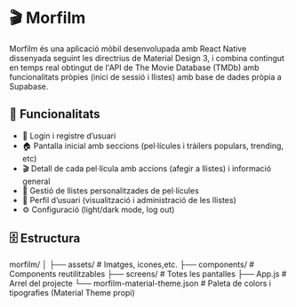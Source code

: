 # 🎬 Morfilm
Morfilm és una aplicació mòbil desenvolupada amb React Native dissenyada seguint les directrius de Material Design 3, i combina contingut en temps real obtingut de l'API de The Movie Database (TMDb) amb funcionalitats pròpies (inici de sessió i llistes) amb base de dades pròpia a Supabase.

## 📱 Funcionalitats
- 🔐 Login i registre d’usuari
- 🏠 Pantalla inicial amb seccions (pel·lícules i tràilers populars, trending, etc)
- 🎬 Detall de cada pel·lícula amb accions (afegir a llistes) i informació general
- 📂 Gestió de llistes personalitzades de pel·lícules
- 👥 Perfil d’usuari (visualització i administració de les llistes)
- ⚙️ Configuració (light/dark mode, log out)

## 🗄️ Estructura
morfilm/
│
├── assets/                        # Imatges, icones,etc.
├── components/                    # Components reutilitzables
├── screens/                       # Totes les pantalles
├── App.js                         # Arrel del projecte
└── morfilm-material-theme.json    # Paleta de colors i tipografies (Material Theme propi)
